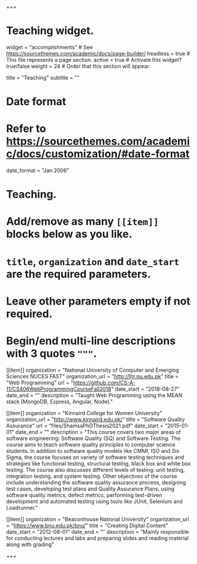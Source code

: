 +++
# Teaching widget.
widget = "accomplishments"  # See https://sourcethemes.com/academic/docs/page-builder/
headless = true  # This file represents a page section.
active = true  # Activate this widget? true/false
weight = 24  # Order that this section will appear.

title = "Teaching"
subtitle = ""

# Date format
#   Refer to https://sourcethemes.com/academic/docs/customization/#date-format
date_format = "Jan 2006"

# Teaching.
#   Add/remove as many `[[item]]` blocks below as you like.
#   `title`, `organization` and `date_start` are the required parameters.
#   Leave other parameters empty if not required.
#   Begin/end multi-line descriptions with 3 quotes `"""`.

[[item]]
  organization = "National University of Computer and Emerging Sciences NUCES FAST"
  organization_url = "http://lhr.nu.edu.pk"
  title = "Web Programming"
  url = "https://github.com/CS-A-11/CS406WebProgrammingCourseFall2018"
  date_start = "2018-08-27"
  date_end = ""
  description = "Taught Web Programming using the MEAN stack (MongoDB, Express, Angular, Node)."

[[item]]
  organization = "Kinnaird College for Women University"
  organization_url = "http://www.kinnaird.edu.pk/"
  title = "Software Quality Assurance"
  url = "files/ShamsaPhDThesis2021.pdf"
  date_start = "2015-01-01"
  date_end = ""
  description = "This course covers two major areas of software engineering: Software Quality (SQ) and Software Testing. The course aims to teach software quality principles to computer science students.  In addition to software quality models like CMMI, ISO and Six Sigma, the course focuses on variety of software testing techniques and strategies like functional testing, structural testing, black box and white box testing. The course also discusses different levels of testing: unit testing, integration testing, and system testing. Other objectives of the course include understanding the software quality assurance process, designing test cases, developing test plans and Quality Assurance Plans, using software quality metrics, defect metrics, performing test-driven development and automated testing using tools like JUnit, Selenium and Loadrunner."

[[item]]
  organization = "Beaconhouse National University"
  organization_url = "https://www.bnu.edu.pk/bnu/"
  title = "Creating Digital Content"
  date_start = "2012-08-01"
  date_end = ""
  description = "Mainly responsible for conducting lectures and labs and preparing slides and reading material along with grading"


+++
